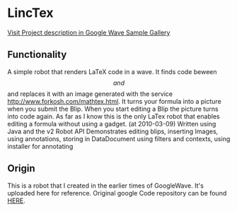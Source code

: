 LincTex
==============
[Visit Project description in Google Wave Sample Gallery](http://wave-samples-gallery.appspot.com/about_app?app_id=116001)

Functionality
-------------
A simple robot that renders LaTeX code in a wave. It finds code beween $$ and $$ and replaces it with an image generated with the service http://www.forkosh.com/mathtex.html. It turns your formula into a picture when you submit the Blip. When you start editing a Blip the picture turns into code again. As far as I know this is the only LaTex robot that enables editing a formula without using a gadget. (at 2010-03-09) Written using Java and the v2 Robot API
Demonstrates editing blips, inserting Images, using annotations, storing in DataDocument using filters and contexts, using installer for annotating


Origin
-------
This is a robot that I created in the earlier times of GoogleWave. It's uploaded here for reference. Original google Code repository can be found [HERE](http://code.google.com/p/linctex/).

